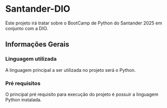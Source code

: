 # Santander-DIO

Este projeto irá tratar sobre o BootCamp de Python do Santander 2025 em conjunto com a DIO.

## Informações Gerais

### Linguagem utilizada

A linguagem principal a ser utilizada no projeto será o Python.

### Pré requisitos

O principal pré requisito para execução do projeto é possuir a linguagem Python instalada.